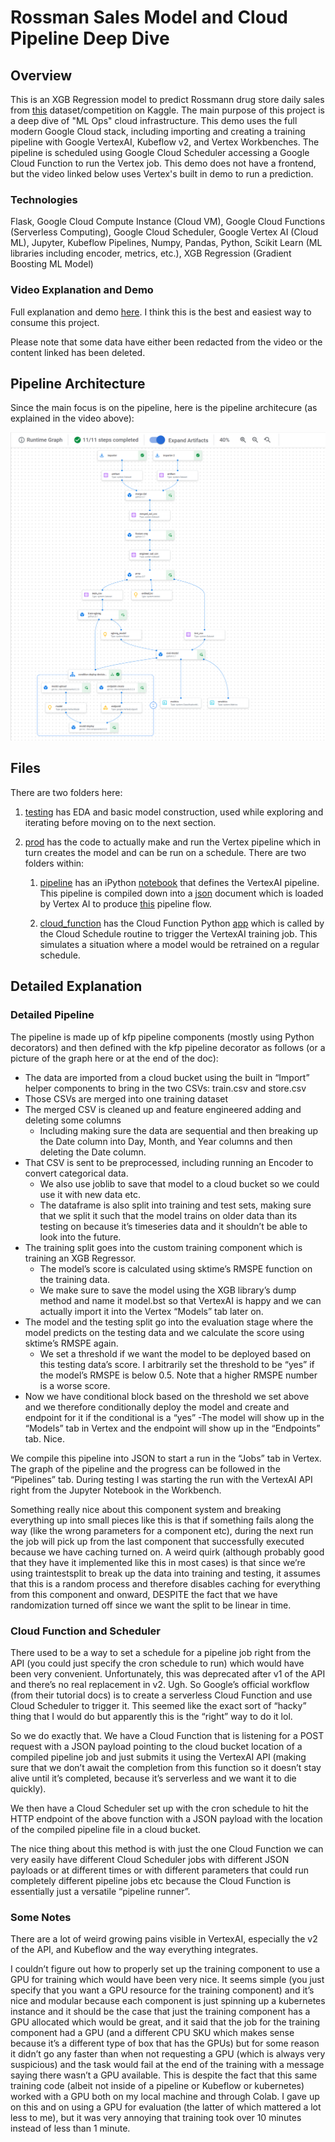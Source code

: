 # Rossman Sales Model and Cloud Pipeline Deep Dive

## Overview

This is an XGB Regression model to predict Rossmann drug store daily sales from [this](https://www.kaggle.com/competitions/rossmann-store-sales/overview) dataset/competition on Kaggle. The main purpose of this project is a deep dive of "ML Ops" cloud infrastructure. This demo uses the full modern Google Cloud stack, including importing and creating a training pipeline with Google VertexAI, Kubeflow v2, and Vertex Workbenches. The pipeline is scheduled using Google Cloud Scheduler accessing a Google Cloud Function to run the Vertex job. This demo does not have a frontend, but the video linked below uses Vertex's built in demo to run a prediction.

### Technologies

Flask, Google Cloud Compute Instance (Cloud VM), Google Cloud Functions (Serverless Computing), Google Cloud Scheduler, Google Vertex AI (Cloud ML), Jupyter, Kubeflow Pipelines, Numpy, Pandas, Python, Scikit Learn (ML libraries including encoder, metrics, etc.), XGB Regression (Gradient Boosting ML Model)

### Video Explanation and Demo

Full explanation and demo [here](https://www.youtube.com/watch?v=gyAe1hQdFoA). I think this is the best and easiest way to consume this project.

Please note that some data have either been redacted from the video or the content linked has been deleted.

## Pipeline Architecture

Since the main focus is on the pipeline, here is the pipeline architecure (as explained in the video above):

![Pipeline graph](prod/pipeline/pipe.png)

## Files

There are two folders here:

1. [testing](testing/) has EDA and basic model construction, used while exploring and iterating before moving on to the next section.

1. [prod](prod/) has the code to actually make and run the Vertex pipeline which in turn creates the model and can be run on a schedule. There are two folders within:

    1. [pipeline](prod/pipeline/) has an iPython [notebook](prod/pipeline/pipeline.ipynb) that defines the VertexAI pipeline. This pipeline is compiled down into a [json](prod/pipeline/pipe1.json) document which is loaded by Vertex AI to produce [this](prod/pipeline/pipe.png) pipeline flow. 

    1. [cloud_function](prod/cloud_function/) has the Cloud Function Python [app](prod/cloud_function/main.py) which is called by the Cloud Schedule routine to trigger the VertexAI training job. This simulates a situation where a model would be retrained on a regular schedule.

## Detailed Explanation

### Detailed Pipeline

The pipeline is made up of kfp pipeline components (mostly using Python decorators) and then defined with the kfp pipeline decorator as follows (or a picture of the graph here or at the end of the doc):

- The data are imported from a cloud bucket using the built in “Import” helper components to bring in the two CSVs: train.csv and store.csv
- Those CSVs are merged into one training dataset
- The merged CSV is cleaned up and feature engineered adding and deleting some columns
    - Including making sure the data are sequential and then breaking up the Date column into Day, Month, and Year columns and then deleting the Date column.
- That CSV is sent to be preprocessed, including running an Encoder to convert categorical data. 
    - We also use joblib to save that model to a cloud bucket so we could use it with new data etc. 
    - The dataframe is also split into training and test sets, making sure that we split it such that the model trains on older data than its testing on because it’s timeseries data and it shouldn’t be able to look into the future.
- The training split goes into the custom training component which is training an XGB Regressor. 
    - The model’s score is calculated using sktime’s RMSPE function on the training data. 
    - We make sure to save the model using the XGB library’s dump method and name it model.bst so that VertexAI is happy and we can actually import it into the Vertex “Models” tab later on.
- The model and the testing split go into the evaluation stage where the model predicts on the testing data and we calculate the score using sktime’s RMSPE again. 
    - We set a threshold if we want the model to be deployed based on this testing data’s score. I arbitrarily set the threshold to be “yes” if the model’s RMSPE is below 0.5. Note that a higher RMSPE number is a worse score.
- Now we have conditional block based on the threshold we set above and we therefore conditionally deploy the model and create and endpoint for it if the conditional is a “yes”
    -The model will show up in the “Models” tab in Vertex and the endpoint will show up in the “Endpoints” tab. Nice.

We compile this pipeline into JSON to start a run in the “Jobs” tab in Vertex. The graph of the pipeline and the progress can be followed in the “Pipelines” tab. During testing I was starting the run with the VertexAI API right from the Jupyter Notebook in the Workbench.

Something really nice about this component system and breaking everything up into small pieces like this is that if something fails along the way (like the wrong parameters for a component etc), during the next run the job will pick up from the last component that successfully executed because we have caching turned on. A weird quirk (although probably good that they have it implemented like this in most cases) is that since we’re using traintestsplit to break up the data into training and testing, it assumes that this is a random process and therefore disables caching for everything from this component and onward, DESPITE the fact that we have randomization turned off since we want the split to be linear in time. 

### Cloud Function and Scheduler

There used to be a way to set a schedule for a pipeline job right from the API (you could just specify the cron schedule to run) which would have been very convenient. Unfortunately, this was deprecated after v1 of the API and there’s no real replacement in v2. Ugh. So Google’s official workflow (from their tutorial docs) is to create a serverless Cloud Function and use Cloud Scheduler to trigger it. This seemed like the exact sort of “hacky” thing that I would do but apparently this is the “right” way to do it lol. 

So we do exactly that. We have a Cloud Function that is listening for a POST request with a JSON payload pointing to the cloud bucket location of a compiled pipeline job and just submits it using the VertexAI API (making sure that we don’t await the completion from this function so it doesn’t stay alive until it’s completed, because it’s serverless and we want it to die quickly). 

We then have a Cloud Scheduler set up with the cron schedule to hit the HTTP endpoint of the above function with a JSON payload with the location of the compiled pipeline file in a cloud bucket.

The nice thing about this method is with just the one Cloud Function we can very easily have different Cloud Scheduler jobs with different JSON payloads or at different times or with different parameters that could run completely different pipeline jobs etc because the Cloud Function is essentially just a versatile “pipeline runner”.

### Some Notes

There are a lot of weird growing pains visible in VertexAI, especially the v2 of the API, and Kubeflow and the way everything integrates. 

I couldn’t figure out how to properly set up the training component to use a GPU for training which would have been very nice. It seems simple (you just specify that you want a GPU resource for the training component) and it’s nice and modular because each component is just spinning up a kubernetes instance and it should be the case that just the training component has a GPU allocated which would be great, and it said that the job for the training component had a GPU (and a different CPU SKU which makes sense because it’s a different type of box that has the GPUs) but for some reason it didn’t go any faster than when not requesting a GPU (which is always very suspicious) and the task would fail at the end of the training with a message saying there wasn’t a GPU available. This is despite the fact that this same training code (albeit not inside of a pipeline or Kubeflow or kubernetes) worked with a GPU both on my local machine and through Colab. I gave up on this and on using a GPU for evaluation (the latter of which mattered a lot less to me), but it was very annoying that training took over 10 minutes instead of less than 1 minute. 

